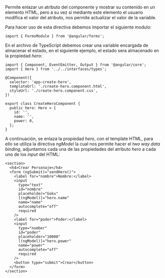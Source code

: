Permite enlazar un atributo del componente y mostrar su contenido en un elemento HTML, pero a su vez si mediante este elemento el usuario modifica el valor del atributo, nos permite actualizar el valor de la variable.

Para hacer uso de esta directiva debemos importar el siguiente modulo:

```
import { FormsModule } from '@angular/forms';
```

En el archivo de TypeScript debemos crear una variable encargada de almacenar el estado, en el siguiente ejemplo, el estado sera almacenado en la propiedad *hero*:

```
import { Component, EventEmitter, Output } from '@angular/core';
import { Hero } from '../../interfaces/types';

@Component({
  selector: 'app-create-hero',
  templateUrl: './create-hero.component.html',
  styleUrl: './create-hero.component.css',
})

export class CreateHeroComponent {
  public hero: Hero = {
    id: '',
    name: '',
    power: 0,
  };
}
```

A continuación, se enlaza la propiedad *hero*, con el template HTML,  para ello se utiliza la directiva *ngModel* la cual nos permite hacer el *two way data binding*, adjuntamos cada una de las propiedades del atributo *hero* a cada uno de los *input* del HTML:

```
<section>
  <h4>Crear Personaje</h4>
  <form (ngSubmit)="sendHero()">
    <label for="nombre">Nombre:</label>
    <input
      type="text"
      id="nombre"
      placeholder="Goku"
      [(ngModel)]="hero.name"
      name="name"
      autocomplete="off"
      required
    />
    <label for="poder">Poder:</label>
    <input
      type="number"
      id="poder"
      placeholder="10000"
      [(ngModel)]="hero.power"
      name="power"
      autocomplete="off"
      required
    />
    <button type="submit">Crear</button>
  </form>
</section>
```
